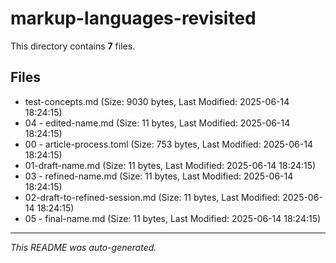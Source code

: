 # markup-languages-revisited

This directory contains **7** files.

## Files

- test-concepts.md (Size: 9030 bytes, Last Modified: 2025-06-14 18:24:15)
- 04 - edited-name.md (Size: 11 bytes, Last Modified: 2025-06-14 18:24:15)
- 00 - article-process.toml (Size: 753 bytes, Last Modified: 2025-06-14 18:24:15)
- 01-draft-name.md (Size: 11 bytes, Last Modified: 2025-06-14 18:24:15)
- 03 - refined-name.md (Size: 11 bytes, Last Modified: 2025-06-14 18:24:15)
- 02-draft-to-refined-session.md (Size: 11 bytes, Last Modified: 2025-06-14 18:24:15)
- 05 - final-name.md (Size: 11 bytes, Last Modified: 2025-06-14 18:24:15)

---
*This README was auto-generated.*
